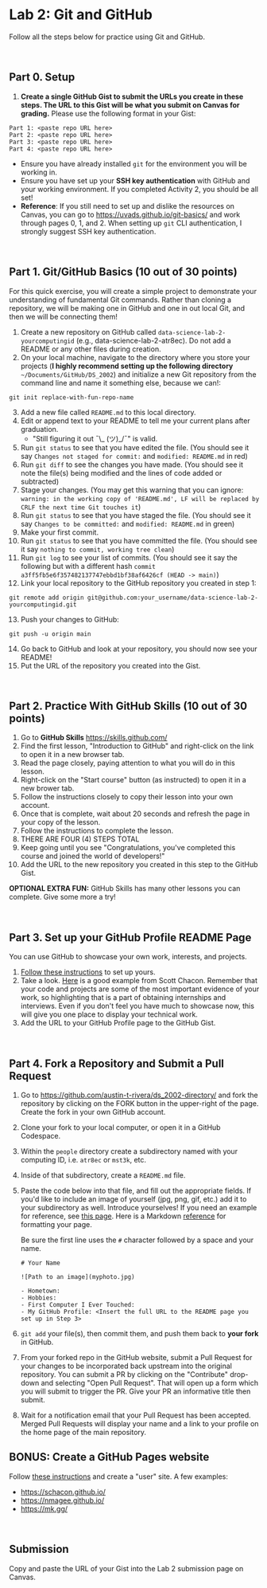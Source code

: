 # Lab 2: Git and GitHub
Follow all the steps below for practice using Git and GitHub.

<br>

## Part 0. Setup
1. **Create a single GitHub Gist to submit the URLs you create in these steps. The URL to this Gist will be what you submit on Canvas for grading.** Please use the following format in your Gist:
```
Part 1: <paste repo URL here>
Part 2: <paste repo URL here>
Part 3: <paste repo URL here>
Part 4: <paste repo URL here>
```
- Ensure you have already installed `git` for the environment you will be working in.
- Ensure you have set up your **SSH key authentication** with GitHub and your working environment. If you completed Activity 2, you should be all set!
- **Reference**: If you still need to set up and dislike the resources on Canvas, you can go to https://uvads.github.io/git-basics/ and work through pages 0, 1, and 2. When setting up `git` CLI authentication, I strongly suggest SSH key authentication.

<br>

## Part 1. Git/GitHub Basics (10 out of 30 points)
For this quick exercise, you will create a simple project to demonstrate your understanding of fundamental Git commands. Rather than cloning a repository, we will be making one in GitHub and one in out local Git, and then we will be connecting them!

1. Create a new repository on GitHub called `data-science-lab-2-yourcomputingid` (e.g., data-science-lab-2-atr8ec). Do not add a README or any other files during creation.
2. On your local machine, navigate to the directory where you store your projects (**I highly recommend setting up the following directory** `~/Documents/GitHub/DS_2002`) and initialize a new Git repository from the command line and name it something else, because we can!:
```
git init replace-with-fun-repo-name
```
3. Add a new file called `README.md` to this local directory.
4. Edit or append text to your README to tell me your current plans after graduation.
   - "Still figuring it out ¯\\_ (ツ)_/¯" is valid.
5. Run `git status` to see that you have edited the file. (You should see it say `Changes not staged for commit:` and `modified: README.md` in red)
6. Run `git diff` to see the changes you have made. (You should see it note the file(s) being modified and the lines of code added or subtracted)
7. Stage your changes. (You may get this warning that you can ignore: `warning: in the working copy of 'README.md', LF will be replaced by CRLF the next time Git touches it`)
8. Run `git status` to see that you have staged the file. (You should see it say `Changes to be committed:` and `modified: README.md` in green)
9. Make your first commit.
10. Run `git status` to see that you have committed the file. (You should see it say `nothing to commit, working tree clean`)
11. Run `git log` to see your list of commits. (You should see it say the following but with a different hash `commit a3ff5fb5e6f357482137747ebbd1bf38af6426cf (HEAD -> main)`)
12. Link your local repository to the GitHub repository you created in step 1:
```
git remote add origin git@github.com:your_username/data-science-lab-2-yourcomputingid.git
```
13. Push your changes to GitHub:
```
git push -u origin main 
```
14. Go back to GitHub and look at your repository, you should now see your README!
15. Put the URL of the repository you created into the Gist.

<br>

## Part 2. Practice With GitHub Skills (10 out of 30 points)

1. Go to **GitHub Skills** https://skills.github.com/
2. Find the first lesson, "Introduction to GitHub" and right-click on the link to open it in a new browser tab.
3. Read the page closely, paying attention to what you will do in this lesson.
4. Right-click on the "Start course" button (as instructed) to open it in a new brower tab.
5. Follow the instructions closely to copy their lesson into your own account.
6. Once that is complete, wait about 20 seconds and refresh the page in your copy of the lesson.
7. Follow the instructions to complete the lesson.
8. THERE ARE FOUR (4) STEPS TOTAL
9. Keep going until you see "Congratulations, you've completed this course and joined the world of developers!"
10. Add the URL to the new repository you created in this step to the GitHub Gist.

**OPTIONAL EXTRA FUN:** GitHub Skills has many other lessons you can complete. Give some more a try!

<br>

## Part 3. Set up your GitHub Profile README Page

You can use GitHub to showcase your own work, interests, and projects.

1. [Follow these instructions](https://docs.github.com/en/get-started/start-your-journey/setting-up-your-profile#adding-a-profile-readme) to set up yours.
2. Take a look. [Here](https://github.com/schacon/) is a good example from Scott Chacon. Remember that your code and projects are some of the most important evidence of your work, so highlighting that is a part of obtaining internships and interviews. Even if you don't feel you have much to showcase now, this will give you one place to display your technical work.
3. Add the URL to your GitHub Profile page to the GitHub Gist.

<br>

## Part 4. Fork a Repository and Submit a Pull Request

1. Go to https://github.com/austin-t-rivera/ds_2002-directory/ and fork the repository by clicking on the FORK button in the upper-right of the page. Create the fork in your own GitHub account.
2. Clone your fork to your local computer, or open it in a GitHub Codespace.
3. Within the `people` directory create a subdirectory named with your computing ID, i.e. `atr8ec` or `mst3k`, etc.
4. Inside of that subdirectory, create a `README.md` file.
5. Paste the code below into that file, and fill out the appropriate fields. If you'd like to include an image of yourself (jpg, png, gif, etc.) add it to your subdirectory as well. Introduce yourselves! If you need an example for reference, see [this page](https://github.com/austin-t-rivera/ds_2002-directory/blob/ecbac67d680d881c7a5b50d133998529e1d1e591/people/atr8ec/README.md). Here is a Markdown [reference](https://docs.github.com/en/get-started/writing-on-github/getting-started-with-writing-and-formatting-on-github/basic-writing-and-formatting-syntax) for formatting your page.

    Be sure the first line uses the `#` character followed by a space and your name.

    ```
    # Your Name
    
    ![Path to an image](myphoto.jpg)

    - Hometown: 
    - Hobbies: 
    - First Computer I Ever Touched: 
    - My GitHub Profile: <Insert the full URL to the README page you set up in Step 3>
    ```
    
7. `git add` your file(s), then commit them, and push them back to **your fork** in GitHub.
8. From your forked repo in the GitHub website, submit a Pull Request for your changes to be incorporated back upstream into the original repository. You can submit a PR by clicking on the "Contribute" drop-down and selecting "Open Pull Request". That will open up a form which you will submit to trigger the PR. Give your PR an informative title then submit.
9. Wait for a notification email that your Pull Request has been accepted. Merged Pull Requests will display your name and a link to your profile on the home page of the main repository.

## BONUS: Create a GitHub Pages website

Follow [these instructions](https://pages.github.com/) and create a "user" site. A few examples:

- https://schacon.github.io/
- https://nmagee.github.io/
- https://mk.gg/

<br>

## Submission
Copy and paste the URL of your Gist into the Lab 2 submission page on Canvas.

